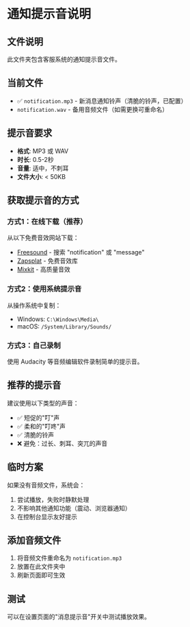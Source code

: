 # 通知提示音说明

## 文件说明
此文件夹包含客服系统的通知提示音文件。

## 当前文件
- ✅ `notification.mp3` - 新消息通知铃声（清脆的铃声，已配置）
- `notification.wav` - 备用音频文件（如需更换可重命名）

## 提示音要求
- **格式**: MP3 或 WAV
- **时长**: 0.5-2秒
- **音量**: 适中，不刺耳
- **文件大小**: < 50KB

## 获取提示音的方式

### 方式1：在线下载（推荐）
从以下免费音效网站下载：
- [Freesound](https://freesound.org/) - 搜索 "notification" 或 "message"
- [Zapsplat](https://www.zapsplat.com/) - 免费音效库
- [Mixkit](https://mixkit.co/free-sound-effects/) - 高质量音效

### 方式2：使用系统提示音
从操作系统中复制：
- Windows: `C:\Windows\Media\`
- macOS: `/System/Library/Sounds/`

### 方式3：自己录制
使用 Audacity 等音频编辑软件录制简单的提示音。

## 推荐的提示音
建议使用以下类型的声音：
- ✅ 短促的"叮"声
- ✅ 柔和的"叮咚"声
- ✅ 清脆的铃声
- ❌ 避免：过长、刺耳、突兀的声音

## 临时方案
如果没有音频文件，系统会：
1. 尝试播放，失败时静默处理
2. 不影响其他通知功能（震动、浏览器通知）
3. 在控制台显示友好提示

## 添加音频文件
1. 将音频文件重命名为 `notification.mp3`
2. 放置在此文件夹中
3. 刷新页面即可生效

## 测试
可以在设置页面的"消息提示音"开关中测试播放效果。
